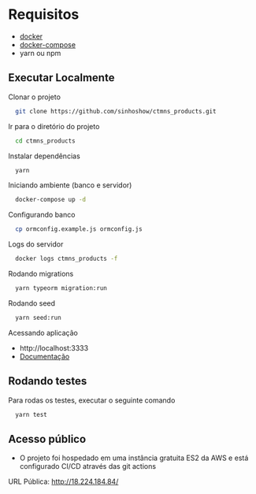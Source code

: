 
# Requisitos
- [docker](https://docs.docker.com/engine/install/)
- [docker-compose](https://docs.docker.com/compose/install/)
- yarn ou npm



## Executar Localmente

Clonar o projeto

```bash
  git clone https://github.com/sinhoshow/ctmns_products.git
```

Ir para o diretório do projeto

```bash
  cd ctmns_products
```

Instalar dependências

```bash
  yarn
```

Iniciando ambiente (banco e servidor)

```bash
  docker-compose up -d
```

Configurando banco

```bash
  cp ormconfig.example.js ormconfig.js
```

Logs do servidor

```bash
  docker logs ctmns_products -f
```

Rodando migrations

```bash
  yarn typeorm migration:run
```

Rodando seed

```bash
  yarn seed:run
```

Acessando aplicação

- http://localhost:3333
- [Documentação](http://localhost:3333/api-docs/)



## Rodando testes

Para rodas os testes, executar o seguinte comando

```bash
  yarn test
```


## Acesso público

- O projeto foi hospedado em uma instância gratuita ES2 da AWS e está configurado CI/CD através das git actions

URL Pública: http://18.224.184.84/

